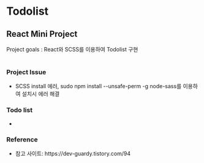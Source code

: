 <h1>Todolist </h1>
<h2>React Mini Project</h2>
Project goals : React와 SCSS를 이용하여 Todolist 구현 <br>

<br>
<h3>Project Issue</h3>
    <ul>
        <li>SCSS install 에러, sudo npm install --unsafe-perm -g node-sass를 이용하여 설치시 에러 해결</li>
    </ul>

<h3>Todo list</h3>
    <ul>
        <li></li>
    </ul>

<h3>Reference</h3>
    <ul>
        <li> 참고 사이트: https://dev-guardy.tistory.com/94 </li>
    </ul>